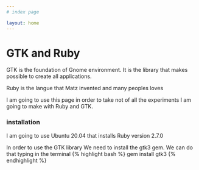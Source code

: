 ```yaml
---
# index page

layout: home
---
```


# GTK and Ruby

GTK is the foundation of Gnome environment.
It is the library that makes possible to create all applications.

Ruby is the langue that Matz invented and many peoples loves

I am going to use this page in order to take not of all the experiments I am going to make
with Ruby and GTK.

### installation

I am going to use Ubuntu 20.04 that installs Ruby version 2.7.0

In order to use the GTK library We need to install the gtk3 gem. We can do that typing in the terminal
{% highlight bash %}
gem install gtk3
{% endhighlight %}
